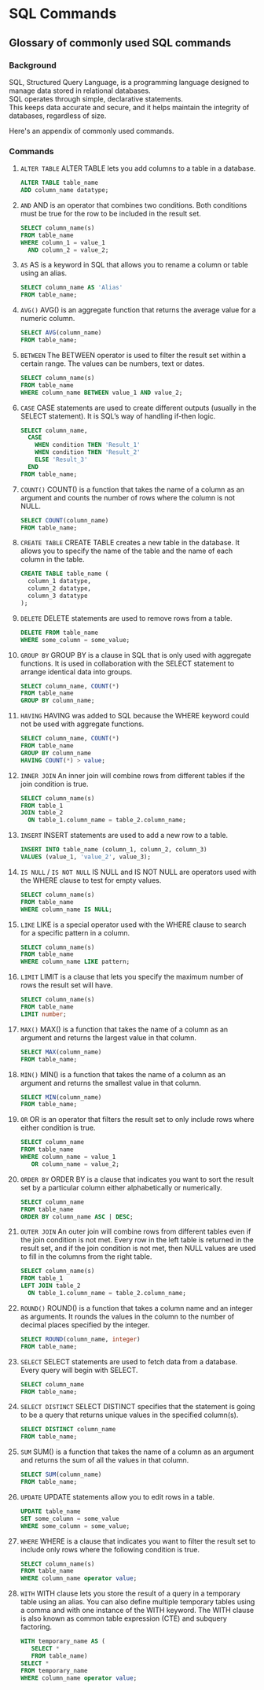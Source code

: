 # SQL Commands

## Glossary of commonly used SQL commands

### Background

SQL, Structured Query Language, is a programming language designed to manage data stored in relational databases. \
SQL operates through simple, declarative statements. \
This keeps data accurate and secure, and it helps maintain the integrity of databases, regardless of size.

Here's an appendix of commonly used commands.

### Commands

1. `ALTER TABLE`
   ALTER TABLE lets you add columns to a table in a database.

   ```sql
   ALTER TABLE table_name
   ADD column_name datatype;
   ```

1. `AND`
   AND is an operator that combines two conditions. Both conditions must be true for the row to be included in the result set.

   ```sql
   SELECT column_name(s)
   FROM table_name
   WHERE column_1 = value_1
     AND column_2 = value_2;
   ```

1. `AS`
   AS is a keyword in SQL that allows you to rename a column or table using an alias.

   ```sql
   SELECT column_name AS 'Alias'
   FROM table_name;
   ```

1. `AVG()`
   AVG() is an aggregate function that returns the average value for a numeric column.

   ```sql
   SELECT AVG(column_name)
   FROM table_name;
   ```

1. `BETWEEN`
   The BETWEEN operator is used to filter the result set within a certain range. The values can be numbers, text or dates.

   ```sql
   SELECT column_name(s)
   FROM table_name
   WHERE column_name BETWEEN value_1 AND value_2;
   ```

1. `CASE`
   CASE statements are used to create different outputs (usually in the SELECT statement). It is SQL’s way of handling if-then logic.

   ```sql
   SELECT column_name,
     CASE
       WHEN condition THEN 'Result_1'
       WHEN condition THEN 'Result_2'
       ELSE 'Result_3'
     END
   FROM table_name;
   ```

1. `COUNT()`
   COUNT() is a function that takes the name of a column as an argument and counts the number of rows where the column is not NULL.

   ```sql
   SELECT COUNT(column_name)
   FROM table_name;
   ```

1. `CREATE TABLE`
   CREATE TABLE creates a new table in the database. It allows you to specify the name of the table and the name of each column in the table.

   ```sql
   CREATE TABLE table_name (
     column_1 datatype,
     column_2 datatype,
     column_3 datatype
   );
   ```

1. `DELETE`
   DELETE statements are used to remove rows from a table.

   ```sql
   DELETE FROM table_name
   WHERE some_column = some_value;
   ```

1. `GROUP BY`
   GROUP BY is a clause in SQL that is only used with aggregate functions. It is used in collaboration with the SELECT statement to arrange identical data into groups.

   ```sql
   SELECT column_name, COUNT(*)
   FROM table_name
   GROUP BY column_name;
   ```

1. `HAVING`
   HAVING was added to SQL because the WHERE keyword could not be used with aggregate functions.

   ```sql
   SELECT column_name, COUNT(*)
   FROM table_name
   GROUP BY column_name
   HAVING COUNT(*) > value;
   ```

1. `INNER JOIN`
   An inner join will combine rows from different tables if the join condition is true.

   ```sql
   SELECT column_name(s)
   FROM table_1
   JOIN table_2
     ON table_1.column_name = table_2.column_name;
   ```

1. `INSERT`
   INSERT statements are used to add a new row to a table.

   ```sql
   INSERT INTO table_name (column_1, column_2, column_3)
   VALUES (value_1, 'value_2', value_3);
   ```

1. `IS NULL` / `IS NOT NULL`
   IS NULL and IS NOT NULL are operators used with the WHERE clause to test for empty values.

   ```sql
   SELECT column_name(s)
   FROM table_name
   WHERE column_name IS NULL;
   ```

1. `LIKE`
   LIKE is a special operator used with the WHERE clause to search for a specific pattern in a column.

   ```sql
   SELECT column_name(s)
   FROM table_name
   WHERE column_name LIKE pattern;
   ```

1. `LIMIT`
   LIMIT is a clause that lets you specify the maximum number of rows the result set will have.

   ```sql
   SELECT column_name(s)
   FROM table_name
   LIMIT number;
   ```

1. `MAX()`
   MAX() is a function that takes the name of a column as an argument and returns the largest value in that column.

   ```sql
   SELECT MAX(column_name)
   FROM table_name;
   ```

1. `MIN()`
   MIN() is a function that takes the name of a column as an argument and returns the smallest value in that column.

   ```sql
   SELECT MIN(column_name)
   FROM table_name;
   ```

1. `OR`
   OR is an operator that filters the result set to only include rows where either condition is true.

   ```sql
   SELECT column_name
   FROM table_name
   WHERE column_name = value_1
      OR column_name = value_2;
   ```

1. `ORDER BY`
   ORDER BY is a clause that indicates you want to sort the result set by a particular column either alphabetically or numerically.

   ```sql
   SELECT column_name
   FROM table_name
   ORDER BY column_name ASC | DESC;
   ```

1. `OUTER JOIN`
   An outer join will combine rows from different tables even if the join condition is not met. Every row in the left table is returned in the result set, and if the join condition is not met, then NULL values are used to fill in the columns from the right table.

   ```sql
   SELECT column_name(s)
   FROM table_1
   LEFT JOIN table_2
     ON table_1.column_name = table_2.column_name;
   ```

1. `ROUND()`
   ROUND() is a function that takes a column name and an integer as arguments. It rounds the values in the column to the number of decimal places specified by the integer.

   ```sql
   SELECT ROUND(column_name, integer)
   FROM table_name;
   ```

1. `SELECT`
   SELECT statements are used to fetch data from a database. Every query will begin with SELECT.

   ```sql
   SELECT column_name
   FROM table_name;
   ```

1. `SELECT DISTINCT`
   SELECT DISTINCT specifies that the statement is going to be a query that returns unique values in the specified column(s).

   ```sql
   SELECT DISTINCT column_name
   FROM table_name;
   ```

1. `SUM`
   SUM() is a function that takes the name of a column as an argument and returns the sum of all the values in that column.

   ```sql
   SELECT SUM(column_name)
   FROM table_name;
   ```

1. `UPDATE`
   UPDATE statements allow you to edit rows in a table.

   ```sql
   UPDATE table_name
   SET some_column = some_value
   WHERE some_column = some_value;
   ```

1. `WHERE`
   WHERE is a clause that indicates you want to filter the result set to include only rows where the following condition is true.

   ```sql
   SELECT column_name(s)
   FROM table_name
   WHERE column_name operator value;
   ```

1. `WITH`
   WITH clause lets you store the result of a query in a temporary table using an alias. You can also define multiple temporary tables using a comma and with one instance of the WITH keyword.
   The WITH clause is also known as common table expression (CTE) and subquery factoring.

   ```sql
   WITH temporary_name AS (
      SELECT *
      FROM table_name)
   SELECT *
   FROM temporary_name
   WHERE column_name operator value;
   ```
